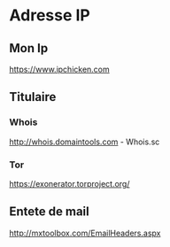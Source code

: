# Adresse IP
## Mon Ip
https://www.ipchicken.com
## Titulaire
  ### Whois
  http://whois.domaintools.com - Whois.sc 
  ### Tor
  https://exonerator.torproject.org/
## Entete de mail
http://mxtoolbox.com/EmailHeaders.aspx
